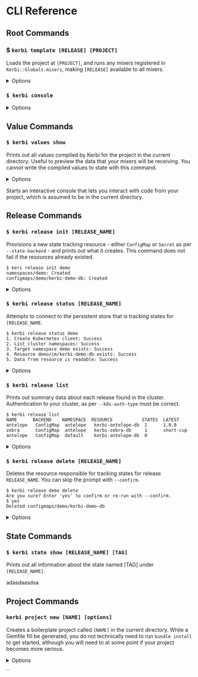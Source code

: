 # CLI Reference

## Root Commands

### $ `kerbi template [RELEASE] [PROJECT]`

Loads the project at `[PROJECT]`, and runs any mixers registered in `Kerbi::Globals.mixers`, making `[RELEASE]` available to all mixers.

<details>

<summary>Options</summary>

```
Options:
  -o, [--output-format=OUTPUT-FORMAT]              # In what format resulting data should be printed
                                                   # Possible values: yaml, json, table
  -f, [--values-file=VALUES-FILE]                  # Merge all values read from this file. Multiple -f are allowed.
  --set, [--inline-value=INLINE-VALUE]             # Merge value from this assignment, e.g --set x.y=foo. Multiple --set are allowed.
      [--load-defaults], [--no-load-defaults]      # Whether or not to automatically load values.yaml.
                                                   # Default: true
  -n, [--namespace=NAMESPACE]                      # Use this Kubernetes namespace instead of [RELEASE_NAME] for state I/O.
      [--state-backend=STATE-BACKEND]              # Type of persistent store to read/write this release's state.
                                                   # Possible values: configmap, secret
      [--read-state=READ-STATE]                    # Merge values from state with this tag.
      [--write-state=WRITE-STATE]                  # Write compiled values into new or existing state recordwith this tag.
      [--k8s-auth-type=K8S-AUTH-TYPE]              # Kubernetes cluster authentication type. Uses kube-config if unspecified.
                                                   # Possible values: kube-config, in-cluster, token
      [--kube-config-path=KUBE-CONFIG-PATH]        # Path to your kube-config file. Uses ~/.kube/config if unspecified.
      [--kube-config-context=KUBE-CONFIG-CONTEXT]  # Context to use in your kube config. Uses current context if unspecified.
```

</details>

### `$ kerbi console`

<details>

<summary>Options</summary>

```
  -p, [--project-root=PROJECT-ROOT]     # Project root. An abs path, a rel path, or remote (/foo, foo, @foo/bar)
  -f, [--values-file=VALUES-FILE]       # Merge all values read from this file. Multiple -f are allowed.
  --set, [--inline-value=INLINE-VALUE]  # Merge value from this assignment, e.g --set x.y=foo. Multiple --set are allowed.
```

</details>

## Value Commands

### `$ kerbi values show`

Prints out all values compiled by Kerbi for the project in the current directory. Useful to preview the data that your mixers will be receiving. You cannot write the compiled values to state with this command.&#x20;

<details>

<summary>Options</summary>

```
  -o, [--output-format=OUTPUT-FORMAT]              # In what format resulting data should be printed
                                                   # Possible values: yaml, json, table
  -p, [--project-root=PROJECT-ROOT]                # Project root. An abs path, a rel path, or remote (/foo, foo, @foo/bar)
  -f, [--values-file=VALUES-FILE]                  # Merge all values read from this file. Multiple -f are allowed.
  --set, [--inline-value=INLINE-VALUE]             # Merge value from this assignment, e.g --set x.y=foo. Multiple --set are allowed.
      [--load-defaults], [--no-load-defaults]      # Whether or not to automatically load values.yaml.
                                                   # Default: true
  -n, [--namespace=NAMESPACE]                      # Use this Kubernetes namespace instead of [RELEASE_NAME] for state I/O.
      [--state-backend=STATE-BACKEND]              # Type of persistent store to read/write this release's state.
                                                   # Possible values: configmap, secret
      [--read-state=READ-STATE]                    # Merge values from state with this tag.
      [--write-state=WRITE-STATE]                  # Write compiled values into new or existing state recordwith this tag.
      [--k8s-auth-type=K8S-AUTH-TYPE]              # Kubernetes cluster authentication type. Uses kube-config if unspecified.
                                                   # Possible values: kube-config, in-cluster, token
      [--kube-config-path=KUBE-CONFIG-PATH]        # Path to your kube-config file. Uses ~/.kube/config if unspecified.
      [--kube-config-context=KUBE-CONFIG-CONTEXT]  # Context to use in your kube config. Uses current context if unspecified.
```

</details>

Starts an interactive console that lets you interact with code from your project, which is assumed to be in the current directory.

## Release Commands

### `$ kerbi release init [RELEASE_NAME]`

Provisions a new state tracking resource - either `ConfigMap` or `Secret` as per `--state-backend` - and prints out what it creates. This command does not fail if the resources already existed.

```
$ keri release init demo
namespaces/demo: Created
configmaps/demo/kerbi-demo-db: Created
```

<details>

<summary>Options</summary>

```
  -n, [--namespace=NAMESPACE]                      # Use this Kubernetes namespace instead of [RELEASE_NAME] for state I/O.
      [--state-backend=STATE-BACKEND]              # Type of persistent store to read/write this release's state.
                                                   # Possible values: configmap, secret
      [--read-state=READ-STATE]                    # Merge values from state with this tag.
      [--write-state=WRITE-STATE]                  # Write compiled values into new or existing state recordwith this tag.
      [--k8s-auth-type=K8S-AUTH-TYPE]              # Kubernetes cluster authentication type. Uses kube-config if unspecified.
                                                   # Possible values: kube-config, in-cluster, token
      [--kube-config-path=KUBE-CONFIG-PATH]        # Path to your kube-config file. Uses ~/.kube/config if unspecified.
      [--kube-config-context=KUBE-CONFIG-CONTEXT]  # Context to use in your kube config. Uses current context if unspecified.
      [--verbose], [--no-verbose]                  # Run in verbose mode

```

</details>

### `$ kerbi release status [RELEASE_NAME]`

Attempts to connect to the persistent store that is tracking states for `[RELEASE_NAME`. &#x20;

```
$ kerbi release status demo
1. Create Kubernetes client: Success
2. List cluster namespaces: Success
3. Target namespace demo exists: Success
4. Resource demo/cm/kerbi-demo-db exists: Success
5. Data from resource is readable: Success
```

<details>

<summary>Options</summary>

```
  -n, [--namespace=NAMESPACE]                      # Use this Kubernetes namespace instead of [RELEASE_NAME] for state I/O.
      [--state-backend=STATE-BACKEND]              # Type of persistent store to read/write this release's state.
                                                   # Possible values: configmap, secret
      [--read-state=READ-STATE]                    # Merge values from state with this tag.
      [--write-state=WRITE-STATE]                  # Write compiled values into new or existing state recordwith this tag.
      [--k8s-auth-type=K8S-AUTH-TYPE]              # Kubernetes cluster authentication type. Uses kube-config if unspecified.
                                                   # Possible values: kube-config, in-cluster, token
      [--kube-config-path=KUBE-CONFIG-PATH]        # Path to your kube-config file. Uses ~/.kube/config if unspecified.
      [--kube-config-context=KUBE-CONFIG-CONTEXT]  # Context to use in your kube config. Uses current context if unspecified.
      [--verbose], [--no-verbose]                  # Run in verbose mode

```

</details>

### `$ kerbi release list`

Prints out summary data about each release found in the cluster. Authentication to your cluster, as per `--k8s-auth-type` must be correct.

```
$ kerbi release list
NAME      BACKEND    NAMESPACE  RESOURCE           STATES  LATEST
antelope   ConfigMap  antelope   kerbi-antelope-db  2      1.0.0
zebra      ConfigMap  antelope   kerbi-zebra-db     1      short-cup
antelope   ConfigMap  default    kerbi-antelope-db  0
```

<details>

<summary>Options</summary>

```
  -n, [--namespace=NAMESPACE]                      # Use this Kubernetes namespace instead of [RELEASE_NAME] for state I/O.
      [--state-backend=STATE-BACKEND]              # Type of persistent store to read/write this release's state.
                                                   # Possible values: configmap, secret
      [--read-state=READ-STATE]                    # Merge values from state with this tag.
      [--write-state=WRITE-STATE]                  # Write compiled values into new or existing state recordwith this tag.
      [--k8s-auth-type=K8S-AUTH-TYPE]              # Kubernetes cluster authentication type. Uses kube-config if unspecified.
                                                   # Possible values: kube-config, in-cluster, token
      [--kube-config-path=KUBE-CONFIG-PATH]        # Path to your kube-config file. Uses ~/.kube/config if unspecified.
      [--kube-config-context=KUBE-CONFIG-CONTEXT]  # Context to use in your kube config. Uses current context if unspecified.
      [--verbose], [--no-verbose]                  # Run in verbose mode

```

</details>

### `$ kerbi release delete [RELEASE_NAME]`

Deletes the resource responsible for tracking states for release `RELEASE_NAME`. You can skip the prompt with `--confirm`.&#x20;

```
$ kerbi release demo delete
Are you sure? Enter 'yes' to confirm or re-run with --confirm.
$ yes
Deleted configmaps/demo/kerbi-demo-db
```

<details>

<summary>Options</summary>

```
  -n, [--namespace=NAMESPACE]                      # Use this Kubernetes namespace instead of [RELEASE_NAME] for state I/O.
      [--state-backend=STATE-BACKEND]              # Type of persistent store to read/write this release's state.
                                                   # Possible values: configmap, secret
      [--read-state=READ-STATE]                    # Merge values from state with this tag.
      [--write-state=WRITE-STATE]                  # Write compiled values into new or existing state recordwith this tag.
      [--k8s-auth-type=K8S-AUTH-TYPE]              # Kubernetes cluster authentication type. Uses kube-config if unspecified.
                                                   # Possible values: kube-config, in-cluster, token
      [--kube-config-path=KUBE-CONFIG-PATH]        # Path to your kube-config file. Uses ~/.kube/config if unspecified.
      [--kube-config-context=KUBE-CONFIG-CONTEXT]  # Context to use in your kube config. Uses current context if unspecified.
      [--confirm], [--no-confirm]                  # Skip any CLI confirmation prompts

```

</details>

## State Commands

### `$ kerbi state show [RELEASE_NAME] [TAG]`

Prints out all information about the state named \[TAG] under `[RELEASE_NAME]`.&#x20;

adasdaasdsa

## Project Commands

### `kerbi project new [NAME] [options]`

Creates a boilerplate project called `[NAME]` in the current directory. While a Gemfile fill be generated, you do not technically need to run `bundle install` to get started, although you will need to at some point if your project becomes more serious.

<details>

<summary>Options</summary>

`--ruby-version [VER]` ruby version to use in Gemfile, e.g `--ruby-version 2.3`

`--verbose [BOOL]` prints out debug/info if true, e.g `--verbose true`

</details>

\`\`

